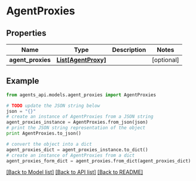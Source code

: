# AgentProxies


## Properties
Name | Type | Description | Notes
------------ | ------------- | ------------- | -------------
**agent_proxies** | [**List[AgentProxy]**](AgentProxy.md) |  | [optional] 

## Example

```python
from agents_api.models.agent_proxies import AgentProxies

# TODO update the JSON string below
json = "{}"
# create an instance of AgentProxies from a JSON string
agent_proxies_instance = AgentProxies.from_json(json)
# print the JSON string representation of the object
print AgentProxies.to_json()

# convert the object into a dict
agent_proxies_dict = agent_proxies_instance.to_dict()
# create an instance of AgentProxies from a dict
agent_proxies_form_dict = agent_proxies.from_dict(agent_proxies_dict)
```
[[Back to Model list]](../README.md#documentation-for-models) [[Back to API list]](../README.md#documentation-for-api-endpoints) [[Back to README]](../README.md)



